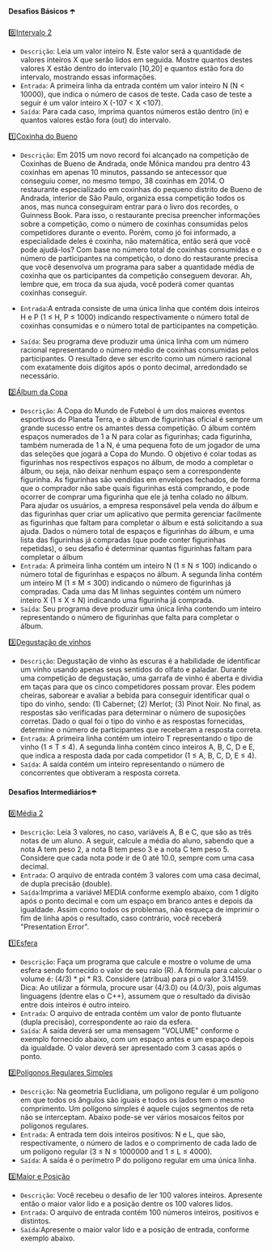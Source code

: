 #### Desafios Básicos ☂️

0️⃣[Intervalo 2](https://github.com/srtapoe/desafios-iniciais-gftwoman/blob/master/src/main/java/IntervaloDois.java)
- `Descrição`: Leia um valor inteiro N. Este valor será a quantidade de valores inteiros X que serão lidos em seguida.
Mostre quantos destes valores X estão dentro do intervalo [10,20] e quantos estão fora do intervalo, mostrando essas informações.
- `Entrada`: A primeira linha da entrada contém um valor inteiro N (N < 10000), que indica o número de casos de teste. 
Cada caso de teste a seguir é um valor inteiro X (-107 < X <107).
- `Saída`: Para cada caso, imprima quantos números estão dentro (in) e quantos valores estão fora (out) do intervalo.

1️⃣[Coxinha do Bueno](https://github.com/srtapoe/desafios-iniciais-gftwoman/blob/master/src/main/java/CoxinhaDoBueno.java)
- `Descrição`: Em 2015 um novo record foi alcançado na competição de Coxinhas de Bueno de Andrada, onde Mônica mandou pra dentro 43 coxinhas em apenas 10 minutos, passando se antecessor que conseguiu comer, no mesmo tempo, 38 coxinhas em 2014.
O restaurante especializado em coxinhas do pequeno distrito de Bueno de Andrada, interior de São Paulo, organiza essa competição todos os anos, mas nunca conseguiram entrar para o livro dos recordes, o Guinness Book. Para isso, o restaurante precisa preencher informações sobre a competição, como o número de coxinhas consumidas pelos competidores durante o evento. 
Porém, como jó foi informado, a especialidade deles é coxinha, não matemática, então será que você pode ajudá-los? Com base no número total de coxinhas consumidas e o número de participantes na competição, o dono do restaurante precisa que você desenvolva um programa para saber a quantidade média de coxinha que os participantes da competição conseguem devorar.
Ah, lembre que, em troca da sua ajuda, você poderá comer quantas coxinhas conseguir.

- `Entrada`:A entrada consiste de uma única linha que contém dois inteiros H e P (1 ≤ H, P ≤ 1000) indicando respectivamente o número total de coxinhas consumidas e o número total de participantes na competição.
- `Saída`: Seu programa deve produzir uma única linha com um número racional representando o número médio de coxinhas consumidas pelos participantes. O resultado deve ser escrito como um número racional com exatamente dois dígitos após o ponto decimal, arredondado se necessário.

2️⃣[Álbum da Copa](https://github.com/srtapoe/desafios-iniciais-gftwoman/blob/master/src/main/java/AlbumDaCopa.java)
- `Descrição`: A Copa do Mundo de Futebol é um dos maiores eventos esportivos do Planeta Terra, e o álbum de figurinhas oficial é sempre um grande sucesso entre os amantes dessa competição. O álbum contém espaços numerados de 1 a N para colar as figurinhas; cada figurinha, também numerada de 1 a N, é uma pequena foto de um jogador de uma das seleções que jogará a Copa do Mundo. O objetivo é colar todas as figurinhas nos respectivos espaços no álbum, de modo a completar o álbum, ou seja, não deixar nenhum espaço sem a correspondente figurinha.
As figurinhas são vendidas em envelopes fechados, de forma que o comprador não sabe quais figurinhas está comprando, e pode ocorrer de comprar uma figurinha que ele já tenha colado no álbum.
Para ajudar os usuários, a empresa responsável pela venda do álbum e das figurinhas quer criar um aplicativo que permita gerenciar facilmente as figurinhas que faltam para completar o álbum e está solicitando a sua ajuda.
Dados o número total de espaços e figurinhas do álbum, e uma lista das figurinhas já compradas (que pode conter figurinhas repetidas), o seu desafio é determinar quantas figurinhas faltam para completar o álbum
- `Entrada`: A primeira linha contém um inteiro N (1 ≤ N ≤ 100) indicando o número total de figurinhas e espaços no álbum. A segunda linha contém um inteiro M (1 ≤ M ≤ 300) indicando o número de figurinhas já compradas. Cada uma das M linhas seguintes contém um número inteiro X (1 ≤ X ≤ N) indicando uma figurinha já comprada.
- `Saída`: Seu programa deve produzir uma única linha contendo um inteiro representando o número de figurinhas que falta para completar o álbum.

3️⃣[Degustação de vinhos](https://github.com/srtapoe/desafios-iniciais-gftwoman/blob/master/src/main/java/DegustacaoVinho.java)
- `Descrição`: Degustação de vinho às escuras é a habilidade de identificar um vinho usando apenas seus sentidos do olfato e paladar.
Durante uma competição de degustação, uma garrafa de vinho é aberta e dividia em taças para que os cinco competidores possam provar. Eles podem cheiras, saborear e avaliar a bebida para conseguir identificar qual o tipo do vinho, sendo: (1) Cabernet; (2) Merlot; (3) Pinot Noir. No final, as respostas são verificadas para determinar o número de suposições corretas.
Dado o qual foi o tipo do vinho e as respostas fornecidas, determine o número de participantes que receberam a resposta correta.
- `Entrada`: A primeira linha contém um inteiro T representando o tipo de vinho (1 ≤ T ≤ 4). A segunda linha contém cinco inteiros A, B, C, D e E, que indica a resposta dada por cada competidor (1 ≤ A, B, C, D, E ≤ 4).
- `Saída`: A saída contém um inteiro representando o número de concorrentes que obtiveram a resposta correta.

#### Desafios Intermediários☂️

0️⃣[Média 2](https://github.com/srtapoe/desafios-iniciais-gftwoman/blob/master/src/main/java/br/gftwoman/intermediarios/MediaDois.java)
- `Descrição`: Leia 3 valores, no caso, variáveis A, B e C, que são as três notas de um aluno. A seguir, calcule a média do aluno, sabendo que a nota A tem peso 2, a nota B tem peso 3 e a nota C tem peso 5. Considere que cada nota pode ir de 0 até 10.0, sempre com uma casa decimal.
- `Entrada`: O arquivo de entrada contém 3 valores com uma casa decimal, de dupla precisão (double).
- `Saída`:Imprima a variável MEDIA conforme exemplo abaixo, com 1 dígito após o ponto decimal e com um espaço em branco antes e depois da igualdade. Assim como todos os problemas, não esqueça de imprimir o fim de linha após o resultado, caso contrário, você receberá "Presentation Error".

:one:[Esfera](https://github.com/srtapoe/desafios-iniciais-gftwoman/blob/master/src/main/java/br/gftwoman/intermediarios/Esfera.java)
- `Descrição`: Faça um programa que calcule e mostre o volume de uma esfera sendo fornecido o valor de seu raio (R). A fórmula para calcular o volume é: (4/3) * pi * R3. Considere (atribua) para pi o valor 3.14159.
Dica: Ao utilizar a fórmula, procure usar (4/3.0) ou (4.0/3), pois algumas linguagens (dentre elas o C++), assumem que o resultado da divisão entre dois inteiros é outro inteiro.
- `Entrada`: O arquivo de entrada contém um valor de ponto flutuante (dupla precisão), correspondente ao raio da esfera.
- `Saída`: A saída deverá ser uma mensagem "VOLUME" conforme o exemplo fornecido abaixo, com um espaço antes e um espaço depois da igualdade. O valor deverá ser apresentado com 3 casas após o ponto.

:two:[Polígonos Regulares Simples](https://github.com/srtapoe/desafios-iniciais-gftwoman/blob/master/src/main/java/br/gftwoman/intermediarios/PoligonosRegularesSiimples.java)
- `Descrição`: Na geometria Euclidiana, um polígono regular é um polígono em que todos os ângulos são iguais e todos os lados tem o mesmo comprimento. Um polígono simples é aquele cujos segmentos de reta não se interceptam. Abaixo pode-se ver vários mosaicos feitos por polígonos regulares.
- `Entrada`: A entrada tem dois inteiros positivos: N e L, que são, respectivamente, o número de lados e o comprimento de cada lado de um polígono regular (3 ≤ N ≤ 1000000 and 1 ≤ L ≤ 4000).
- `Saída`: A saída é o perímetro P do polígono regular em uma única linha.

:three:[Maior e Posição](https://github.com/srtapoe/desafios-iniciais-gftwoman/blob/master/src/main/java/br/gftwoman/intermediarios/MaiorPosicao.java)
- `Descrição`: Você recebeu o desafio de ler 100 valores inteiros. Apresente então o maior valor lido e a posição dentre os 100 valores lidos.
- `Entrada`: O arquivo de entrada contém 100 números inteiros, positivos e distintos.
- `Saída`:Apresente o maior valor lido e a posição de entrada, conforme exemplo abaixo.

